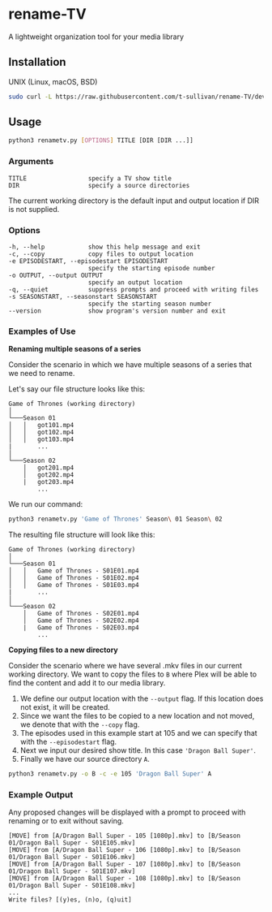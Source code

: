 # rename-TV
A lightweight organization tool for your media library

## Installation
UNIX (Linux, macOS, BSD)
```bash
sudo curl -L https://raw.githubusercontent.com/t-sullivan/rename-TV/develop/renametv.py -o ~/Desktop
```

## Usage
```bash
python3 renametv.py [OPTIONS] TITLE [DIR [DIR ...]]
```

### Arguments
```
TITLE                 specify a TV show title
DIR                   specify a source directories
```
The current working directory is the default input and output location if DIR is not supplied.

### Options
```
-h, --help            show this help message and exit
-c, --copy            copy files to output location
-e EPISODESTART, --episodestart EPISODESTART
                      specify the starting episode number
-o OUTPUT, --output OUTPUT
                      specify an output location
-q, --quiet           suppress prompts and proceed with writing files
-s SEASONSTART, --seasonstart SEASONSTART
                      specify the starting season number
--version             show program's version number and exit
```

### Examples of Use
**Renaming multiple seasons of a series**

Consider the scenario in which we have multiple seasons of a series that we need to rename.

Let's say our file structure looks like this:
```
Game of Thrones (working directory)
│
└───Season 01
│   │   got101.mp4
│   │   got102.mp4
│   │   got103.mp4
|       ...
│
└───Season 02
    │   got201.mp4
    │   got202.mp4
    |   got203.mp4
        ...
```

We run our command:
```bash
python3 renametv.py 'Game of Thrones' Season\ 01 Season\ 02
```

The resulting file structure will look like this:
```
Game of Thrones (working directory)
│
└───Season 01
│   │   Game of Thrones - S01E01.mp4
│   │   Game of Thrones - S01E02.mp4
│   │   Game of Thrones - S01E03.mp4
|       ...
│
└───Season 02
    │   Game of Thrones - S02E01.mp4
    │   Game of Thrones - S02E02.mp4
    |   Game of Thrones - S02E03.mp4
        ...
```

**Copying files to a new directory**

Consider the scenario where we have several .mkv files in our current working directory. We want to copy the files to ```B``` where Plex will be able to find the content and add it to our media library.

1. We define our output location with the `--output` flag. If this location does not exist, it will be created.
2. Since we want the files to be copied to a new location and not moved, we denote that with the `--copy` flag.
4. The episodes used in this example start at 105 and we can specify that with the `--episodestart` flag.
5. Next we input our desired show title. In this case `'Dragon Ball Super'`.
6. Finally we have our source directory `A`.

```bash
python3 renametv.py -o B -c -e 105 'Dragon Ball Super' A
```

### Example Output
Any proposed changes will be displayed with a prompt to proceed with renaming or to exit without saving.

```
[MOVE] from [A/Dragon Ball Super - 105 [1080p].mkv] to [B/Season 01/Dragon Ball Super - S01E105.mkv]
[MOVE] from [A/Dragon Ball Super - 106 [1080p].mkv] to [B/Season 01/Dragon Ball Super - S01E106.mkv]
[MOVE] from [A/Dragon Ball Super - 107 [1080p].mkv] to [B/Season 01/Dragon Ball Super - S01E107.mkv]
[MOVE] from [A/Dragon Ball Super - 108 [1080p].mkv] to [B/Season 01/Dragon Ball Super - S01E108.mkv]
...
Write files? [(y)es, (n)o, (q)uit]
```